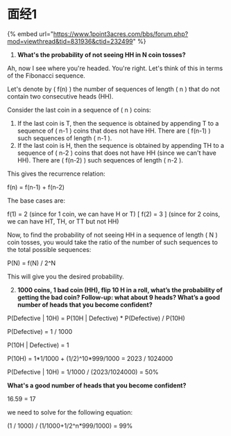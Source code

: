 # 面经1

{% embed url="https://www.1point3acres.com/bbs/forum.php?mod=viewthread&tid=831936&ctid=232499" %}

1. **What's the probability of not seeing HH in N coin tosses?**

Ah, now I see where you're headed. You're right. Let's think of this in terms of the Fibonacci sequence.

Let's denote by ( f(n) ) the number of sequences of length ( n ) that do not contain two consecutive heads (HH).

Consider the last coin in a sequence of ( n ) coins:

1. If the last coin is T, then the sequence is obtained by appending T to a sequence of ( n-1 ) coins that does not have HH. There are ( f(n-1) ) such sequences of length ( n-1 ).
2. If the last coin is H, then the sequence is obtained by appending TH to a sequence of ( n-2 ) coins that does not have HH (since we can't have HH). There are ( f(n-2) ) such sequences of length ( n-2 ).

This gives the recurrence relation:

f(n) = f(n-1) + f(n-2)

The base cases are:

f(1) = 2 (since for 1 coin, we can have H or T) \[ f(2) = 3 ] (since for 2 coins, we can have HT, TH, or TT but not HH)

Now, to find the probability of not seeing HH in a sequence of length ( N ) coin tosses, you would take the ratio of the number of such sequences to the total possible sequences:

P(N) = f(N) / 2^N

This will give you the desired probability.

2. **1000 coins, 1 bad coin (HH), flip 10 H in a roll, what’s th‍‍‍‍‍‍‍‌‍‌‌‌‌‍‍‌‌‌e probability of getting the bad coin? Follow-up: what about 9 heads? What’s a good number of heads that you become confident?**

P(Defective | 10H) = P(10H | Defective) \* P(Defective) / P(10H)

P(Defective) = 1 / 1000

P(10H | Defective) = 1

P(10H) = 1\*1/1000 + (1/2)^10\*999/1000 = 2023 / 1024000

P(Defective | 10H) = 1/1000 / (2023/1024000) = 50%



**What's a good number of heads that you become confident?**

16.59 = 17

we need to solve for the following equation:

(1 / 1000) / (1/1000+1/2^n\*999/1000) = 99%
